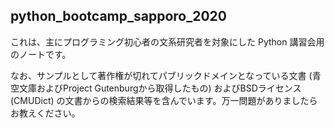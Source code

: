 ## python_bootcamp_sapporo_2020

これは、主にプログラミング初心者の文系研究者を対象にした Python 講習会用のノートです。

なお、サンプルとして著作権が切れてパブリックドメインとなっている文書 (青空文庫およびProject Gutenburgから取得したもの) およびBSDライセンス (CMUDict) の文書からの検索結果等を含んでいます。万一問題がありましたらお教えください。